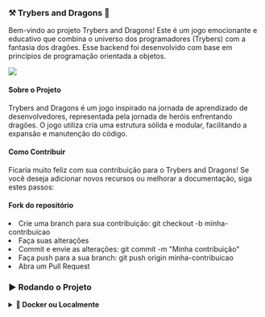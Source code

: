 ### ⚒️ Trybers and Dragons 🐉
Bem-vindo ao projeto Trybers and Dragons! Este é um jogo emocionante e educativo que combina o universo dos programadores (Trybers) com a fantasia dos dragões. Esse backend foi desenvolvido com base em princípios de programação orientada a objetos.

<img src="https://user-images.githubusercontent.com/104791582/215762786-64898841-d6b0-4ae2-96e4-bd4c49aa48dd.jpg">

#### Sobre o Projeto
Trybers and Dragons é um jogo inspirado na jornada de aprendizado de desenvolvedores, representada pela jornada de heróis enfrentando dragões. O jogo utiliza cria uma estrutura sólida e modular, facilitando a expansão e manutenção do código.

#### Como Contribuir
Ficaría muito feliz com sua contribuição para o Trybers and Dragons! Se você deseja adicionar novos recursos ou melhorar a documentação, siga estes passos:

#### Fork do repositório <br>
<li>Crie uma branch para sua contribuição: git checkout -b minha-contribuicao</li>
<li>Faça suas alterações</li>
<li>Commit e envie as alterações: git commit -m "Minha contribuição"</li>
<li>Faça push para a sua branch: git push origin minha-contribuicao</li>
<li>Abra um Pull Request</li>

### ▶️ Rodando o Projeto

<details>
  <summary>
    <strong> 🐋 Docker ou Localmente </strong>
  </summary>
  <br>
  
## Com Docker

Rode o serviço node com o comando docker-compose up -d.

<li>Esse serviço irá inicializar um container chamado trybers_and_dragons.</li>
<li>A partir daqui você pode rodar o container trybers_and_dragons via CLI ou abri-lo no VS Code.</li>
<br>
Use o comando docker exec -it trybers_and_dragons bash.

<li>Ele te dará acesso ao terminal interativo do container criado pelo compose, que está rodando em segundo plano.</li>
<br>
<h4>Instale as dependências [Caso existam] com npm install ⚠️ Atenção ⚠️ Caso opte por utilizar o Docker, TODOS os comandos disponíveis no package.json (npm start, npm run dev, ...) devem ser executados DENTRO do container, ou seja, no terminal que aparece após a execução do comando docker exec citado acima.</h4>

## Local

<h4>Instale as dependências [Caso existam] com npm install ⚠️ Atenção ⚠️ Não rode o comando npm audit fix! Ele atualiza várias dependências do projeto, e essa atualização gera conflitos com o avaliador. ✨ Dica: Para rodar o projeto desta forma, obrigatoriamente você deve ter o node instalado em seu computador.</h4>
</details>
